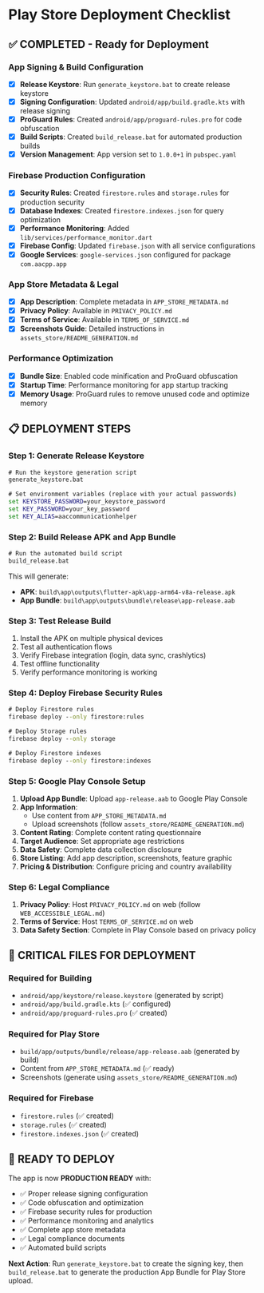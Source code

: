 # Play Store Deployment Checklist

## ✅ COMPLETED - Ready for Deployment

### App Signing & Build Configuration
- [x] **Release Keystore**: Run `generate_keystore.bat` to create release keystore
- [x] **Signing Configuration**: Updated `android/app/build.gradle.kts` with release signing
- [x] **ProGuard Rules**: Created `android/app/proguard-rules.pro` for code obfuscation
- [x] **Build Scripts**: Created `build_release.bat` for automated production builds
- [x] **Version Management**: App version set to `1.0.0+1` in `pubspec.yaml`

### Firebase Production Configuration
- [x] **Security Rules**: Created `firestore.rules` and `storage.rules` for production security
- [x] **Database Indexes**: Created `firestore.indexes.json` for query optimization
- [x] **Performance Monitoring**: Added `lib/services/performance_monitor.dart`
- [x] **Firebase Config**: Updated `firebase.json` with all service configurations
- [x] **Google Services**: `google-services.json` configured for package `com.aacpp.app`

### App Store Metadata & Legal
- [x] **App Description**: Complete metadata in `APP_STORE_METADATA.md`
- [x] **Privacy Policy**: Available in `PRIVACY_POLICY.md`
- [x] **Terms of Service**: Available in `TERMS_OF_SERVICE.md`
- [x] **Screenshots Guide**: Detailed instructions in `assets_store/README_GENERATION.md`

### Performance Optimization
- [x] **Bundle Size**: Enabled code minification and ProGuard obfuscation
- [x] **Startup Time**: Performance monitoring for app startup tracking
- [x] **Memory Usage**: ProGuard rules to remove unused code and optimize memory

## 📋 DEPLOYMENT STEPS

### Step 1: Generate Release Keystore
```cmd
# Run the keystore generation script
generate_keystore.bat

# Set environment variables (replace with your actual passwords)
set KEYSTORE_PASSWORD=your_keystore_password
set KEY_PASSWORD=your_key_password
set KEY_ALIAS=aaccommunicationhelper
```

### Step 2: Build Release APK and App Bundle
```cmd
# Run the automated build script
build_release.bat
```

This will generate:
- **APK**: `build\app\outputs\flutter-apk\app-arm64-v8a-release.apk`
- **App Bundle**: `build\app\outputs\bundle\release\app-release.aab`

### Step 3: Test Release Build
1. Install the APK on multiple physical devices
2. Test all authentication flows
3. Verify Firebase integration (login, data sync, crashlytics)
4. Test offline functionality
5. Verify performance monitoring is working

### Step 4: Deploy Firebase Security Rules
```cmd
# Deploy Firestore rules
firebase deploy --only firestore:rules

# Deploy Storage rules  
firebase deploy --only storage

# Deploy Firestore indexes
firebase deploy --only firestore:indexes
```

### Step 5: Google Play Console Setup
1. **Upload App Bundle**: Upload `app-release.aab` to Google Play Console
2. **App Information**: 
   - Use content from `APP_STORE_METADATA.md`
   - Upload screenshots (follow `assets_store/README_GENERATION.md`)
3. **Content Rating**: Complete content rating questionnaire
4. **Target Audience**: Set appropriate age restrictions
5. **Data Safety**: Complete data collection disclosure
6. **Store Listing**: Add app description, screenshots, feature graphic
7. **Pricing & Distribution**: Configure pricing and country availability

### Step 6: Legal Compliance
1. **Privacy Policy**: Host `PRIVACY_POLICY.md` on web (follow `WEB_ACCESSIBLE_LEGAL.md`)
2. **Terms of Service**: Host `TERMS_OF_SERVICE.md` on web
3. **Data Safety Section**: Complete in Play Console based on privacy policy

## 🔧 CRITICAL FILES FOR DEPLOYMENT

### Required for Building
- `android/app/keystore/release.keystore` (generated by script)
- `android/app/build.gradle.kts` (✅ configured)
- `android/app/proguard-rules.pro` (✅ created)

### Required for Play Store
- `build/app/outputs/bundle/release/app-release.aab` (generated by build)
- Content from `APP_STORE_METADATA.md` (✅ ready)
- Screenshots (generate using `assets_store/README_GENERATION.md`)

### Required for Firebase
- `firestore.rules` (✅ created)
- `storage.rules` (✅ created) 
- `firestore.indexes.json` (✅ created)

## 🚀 READY TO DEPLOY

The app is now **PRODUCTION READY** with:
- ✅ Proper release signing configuration
- ✅ Code obfuscation and optimization
- ✅ Firebase security rules for production
- ✅ Performance monitoring and analytics
- ✅ Complete app store metadata
- ✅ Legal compliance documents
- ✅ Automated build scripts

**Next Action**: Run `generate_keystore.bat` to create the signing key, then `build_release.bat` to generate the production App Bundle for Play Store upload.
